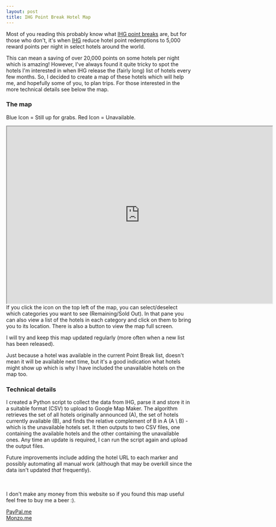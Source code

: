 ```yaml
---
layout: post
title: IHG Point Break Hotel Map
---
```


Most of you reading this probably know what
<a href="https://www.ihg.com/rewardsclub/content/gb/en/redeem-rewards/pointbreaks" target="_blank">IHG point breaks</a> are, but for those who don't, it's when [IHG](https://www.ihg.com/) reduce hotel point redemptions to 5,000 reward points per night in select hotels around the world.

This can mean a saving of over 20,000 points on some hotels per night which is amazing! However, I've always found it quite tricky to spot the hotels I'm interested in when IHG release the (fairly long) list of hotels every few months. So, I decided to create a map of these hotels which will help me, and hopefully some of you, to plan trips. For those interested in the more technical details see below the map.

### The map

Blue Icon = Still up for grabs.
Red Icon = Unavailable.

<iframe src="https://www.google.com/maps/d/embed?mid=1peKGEbnhcfhgjVR8DvVVC60z-74" width="720" height="480"></iframe>

<br/>
If you click the icon on the top left of the map, you can select/deselect which categories you want to see (Remaining/Sold Out). In that pane you can also view a list of the hotels in each category and click on them to bring you to its location. There is also a button to view the map full screen.

I will try and keep this map updated regularly (more often when a new list has been released).

Just because a hotel was available in the current Point Break list, doesn't mean it will be available next time, but it's a good indication what hotels might show up which is why I have included the unavailable hotels on the map too.

### Technical details

I created a Python script to collect the data from IHG, parse it and store it in a suitable format (CSV) to upload to Google Map Maker. The algorithm retrieves the set of all hotels originally announced (A), the set of hotels currently available (B), and finds the relative complement of B in A (A \ B) - which is the unavailable hotels set. It then outputs to two CSV files, one containing the available hotels and the other containing the unavailable ones. Any time an update is required, I can run the script again and upload the output files.

Future improvements include adding the hotel URL to each marker and possibly automating all manual work (although that may be overkill since the data isn't updated _that_ frequently).

<br/>
<br/>
I don't make any money from this website so if you found this map useful feel free to buy me a beer :).

<a href="https://www.paypal.me/CormacQ" target="_blank">PayPal.me</a>
<br/>
<a href="https://monzo.me/cormacquinn" target="_blank">Monzo.me</a>